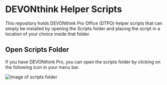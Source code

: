 # DEVONthink Helper Scripts

This repository holds DEVONthink Pro Office (DTPO) helper scripts that can
simply be installed by opening the Scripts folder and placing the script in a
location of your choice inside that folder.

## Open Scripts Folder

If you have DEVONthink Pro, you can open the scripts folder by clicking on
the following icon in your menu bar.

![Image of scripts folder](files/scripts-folder)
